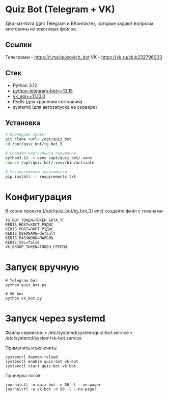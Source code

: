 # Quiz Bot (Telegram + VK)

Два чат-бота (для Telegram и ВКонтакте), которые задают вопросы викторины из текстовых файлов.
## Ссылки
Телеграмм - https://t.me/quizovich_bot
VK - https://vk.ru/club232796003
## Стек
- Python 3.12
- [python-telegram-bot==13.15](https://pypi.org/project/python-telegram-bot/13.15/)  
- [vk_api==11.10.0](https://pypi.org/project/vk-api/)  
- Redis (для хранения состояния)  
- systemd (для автозапуска на сервере)  

## Установка

```bash
# Клонируем проект
git clone <url> /opt/quiz_bot
cd /opt/quiz_bot/tg_bot_3

# Создаём виртуальное окружение
python3.12 -m venv /opt/quiz_bot/.venv
source /opt/quiz_bot/.venv/bin/activate

# Устанавливаем зависимости
pip install -r requirements.txt
```
# Конфигурация

В корне проекта (/opt/quiz_bot/tg_bot_3/.env) создайте файл с токенами:
```
TG_BOT_TOKEN=ТОКЕН_БОТА_ТГ
REDIS_HOST=ХОСТ_РЭДИС
REDIS_PORT=ПОРТ_РЭДИС
REDIS_USERNAME=default
REDIS_PASSWORD=ПАРОЛЬ
REDIS_SSL=false
VK_GROUP_TOKEN=ТОКЕН_ГРУППЫ
```
# Запуск вручную
```
# Telegram бот
python quiz_bot.py

# VK бот
python vk_bot.py
```
# Запуск через systemd

Файлы сервисов:
	•	/etc/systemd/system/quiz-bot.service
	•	/etc/systemd/system/vk-bot.service

Применить и включить:
```
systemctl daemon-reload
systemctl enable quiz-bot vk-bot
systemctl start quiz-bot vk-bot
```
Проверка логов:
```
journalctl -u quiz-bot -n 50 -l --no-pager
journalctl -u vk-bot -n 50 -l --no-pager
```
